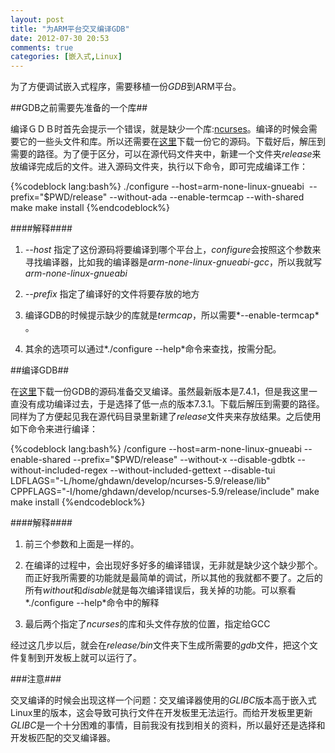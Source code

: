 ```yaml
---
layout: post
title: "为ARM平台交叉编译GDB"
date: 2012-07-30 20:53
comments: true
categories: [嵌入式,Linux]
---
```


为了方便调试嵌入式程序，需要移植一份*GDB*到ARM平台。


##GDB之前需要先准备的一个库##

编译ＧＤＢ时首先会提示一个错误，就是缺少一个库:[ncurses](http://en.wikipedia.org/wiki/Ncurses)。编译的时候会需要它的一些头文件和库。所以还需要在[这里](http://www.gnu.org/software/ncurses/)下载一份它的源码。下载好后，解压到需要的路径。为了便于区分，可以在源代码文件夹中，新建一个文件夹*release*来放编译完成后的文件。进入源码文件夹，执行以下命令，即可完成编译工作：

{%codeblock lang:bash%}
./configure --host=arm-none-linux-gnueabi  --prefix="$PWD/release" --without-ada --enable-termcap --with-shared
make
make install
{%endcodeblock%}

####解释####

1. *--host* 指定了这份源码将要编译到哪个平台上，*configure*会按照这个参数来寻找编译器，比如我的编译器是*arm-none-linux-gnueabi-gcc*，所以我就写*arm-none-linux-gnueabi*

2. *--prefix* 指定了编译好的文件将要存放的地方

3. 编译GDB的时候提示缺少的库就是*termcap*，所以需要*--enable-termcap* 。 

4. 其余的选项可以通过*./configure --help*命令来查找，按需分配。

##编译GDB##

在[这里](http://sources.redhat.com/gdb/download/)下载一份GDB的源码准备交叉编译。虽然最新版本是7.4.1，但是我这里一直没有成功编译过去，于是选择了低一点的版本7.3.1。下载后解压到需要的路径。同样为了方便起见我在源代码目录里新建了*release*文件夹来存放结果。之后使用如下命令来进行编译：

{%codeblock lang:bash%}
/configure --host=arm-none-linux-gnueabi --enable-shared --prefix="$PWD/release" --without-x --disable-gdbtk --without-included-regex --without-included-gettext --disable-tui LDFLAGS="-L/home/ghdawn/develop/ncurses-5.9/release/lib" CPPFLAGS="-I/home/ghdawn/develop/ncurses-5.9/release/include"
make
make install
{%endcodeblock%}

####解释####

1. 前三个参数和上面是一样的。

2. 在编译的过程中，会出现好多好多的编译错误，无非就是缺少这个缺少那个。而正好我所需要的功能就是最简单的调试，所以其他的我就都不要了。之后的所有*without*和*disable*就是每次编译错误后，我关掉的功能。可以察看*./configure --help*命令中的解释

3. 最后两个指定了*ncurses*的库和头文件存放的位置，指定给GCC


经过这几步以后，就会在*release/bin*文件夹下生成所需要的*gdb*文件，把这个文件复制到开发板上就可以运行了。

###注意###

交叉编译的时候会出现这样一个问题：交叉编译器使用的*GLIBC*版本高于嵌入式Linux里的版本，这会导致可执行文件在开发板里无法运行。而给开发板里更新*GLIBC*是一个十分困难的事情，目前我没有找到相关的资料，所以最好还是选择和开发板匹配的交叉编译器。
